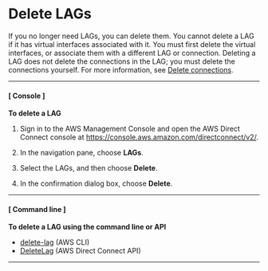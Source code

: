 # Delete LAGs<a name="delete-lag"></a>

If you no longer need LAGs, you can delete them\. You cannot delete a LAG if it has virtual interfaces associated with it\. You must first delete the virtual interfaces, or associate them with a different LAG or connection\. Deleting a LAG does not delete the connections in the LAG; you must delete the connections yourself\. For more information, see [Delete connections](deleteconnection.md)\.

------
#### [ Console ]

**To delete a LAG**

1. Sign in to the AWS Management Console and open the AWS Direct Connect console at [https://console\.aws\.amazon\.com/directconnect/v2/](https://console.aws.amazon.com/directconnect/v2/)\.

1. In the navigation pane, choose **LAGs**\.

1. Select the LAGs, and then choose **Delete**\.

1. In the confirmation dialog box, choose **Delete**\.

------
#### [ Command line ]

**To delete a LAG using the command line or API**
+ [delete\-lag](https://docs.aws.amazon.com/cli/latest/reference/directconnect/delete-lag.html) \(AWS CLI\)
+ [DeleteLag](https://docs.aws.amazon.com/directconnect/latest/APIReference/API_DeleteLag.html) \(AWS Direct Connect API\)

------